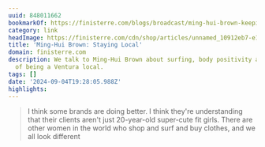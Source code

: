 ```yaml
---
uuid: 848011662
bookmarkOf: https://finisterre.com/blogs/broadcast/ming-hui-brown-keeping-it-local
category: link
headImage: https://finisterre.com/cdn/shop/articles/unnamed_10912eb7-e16a-40fd-b91b-b60b7e828548.jpg?v=1715681878
title: 'Ming-Hui Brown: Staying Local'
domain: finisterre.com
description: We talk to Ming-Hui Brown about surfing, body positivity and the reality
  of being a Ventura local.
tags: []
date: '2024-09-04T19:28:05.988Z'
highlights:
---
```


> I think some brands are doing better. I think they're understanding that their clients aren't just 20-year-old super-cute fit girls. There are other women in the world who shop and surf and buy clothes, and we all look different

